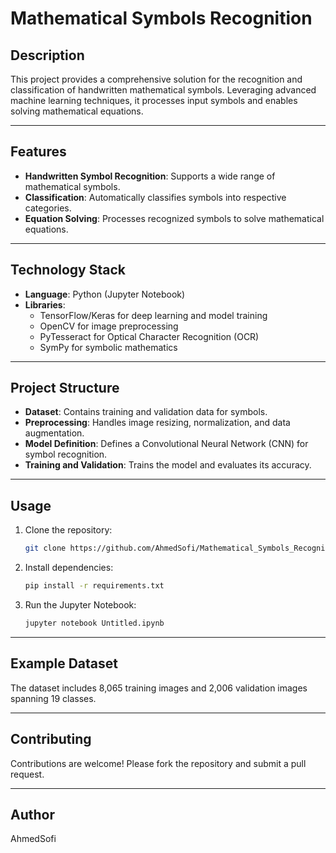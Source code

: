 # Mathematical Symbols Recognition

## Description
This project provides a comprehensive solution for the recognition and classification of handwritten mathematical symbols. Leveraging advanced machine learning techniques, it processes input symbols and enables solving mathematical equations.

---

## Features
- **Handwritten Symbol Recognition**: Supports a wide range of mathematical symbols.
- **Classification**: Automatically classifies symbols into respective categories.
- **Equation Solving**: Processes recognized symbols to solve mathematical equations.

---

## Technology Stack
- **Language**: Python (Jupyter Notebook)
- **Libraries**:
  - TensorFlow/Keras for deep learning and model training
  - OpenCV for image preprocessing
  - PyTesseract for Optical Character Recognition (OCR)
  - SymPy for symbolic mathematics

---

## Project Structure
- **Dataset**: Contains training and validation data for symbols.
- **Preprocessing**: Handles image resizing, normalization, and data augmentation.
- **Model Definition**: Defines a Convolutional Neural Network (CNN) for symbol recognition.
- **Training and Validation**: Trains the model and evaluates its accuracy.

---

## Usage
1. Clone the repository:
    ```bash
    git clone https://github.com/AhmedSofi/Mathematical_Symbols_Recognition.git
    ```
2. Install dependencies:
    ```bash
    pip install -r requirements.txt
    ```
3. Run the Jupyter Notebook:
    ```bash
    jupyter notebook Untitled.ipynb
    ```

---

## Example Dataset
The dataset includes 8,065 training images and 2,006 validation images spanning 19 classes.

---

## Contributing
Contributions are welcome! Please fork the repository and submit a pull request.


---

## Author
AhmedSofi
